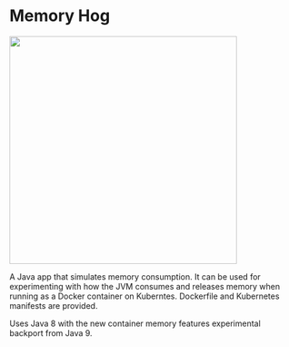 # Memory Hog

<img src="https://upload.wikimedia.org/wikipedia/commons/5/59/Sow_with_piglet.jpg" width="400">

A Java app that simulates memory consumption. It can be used for experimenting with how the JVM consumes and releases memory
when running as a Docker container on Kuberntes. Dockerfile and Kubernetes manifests are provided.

Uses Java 8 with the new container memory features experimental backport from Java 9.
